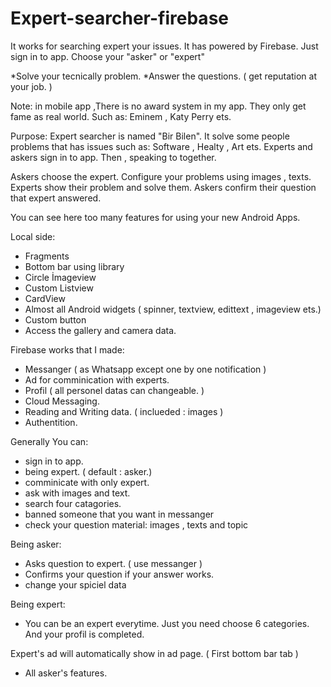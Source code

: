 # Expert-searcher-firebase
It works for searching expert your issues. It has powered by Firebase.
Just sign in to app. Choose your "asker" or "expert"

*Solve your tecnically problem.
*Answer the questions. ( get reputation at your job. )

Note:  in mobile app ,There is no award system in my app. They only get fame as real world. Such as: Eminem , Katy Perry ets.


Purpose: Expert searcher is named "Bir Bilen". It solve some people problems that has issues such as: Software , Healty ,  Art ets. Experts and askers sign in to app. Then , speaking to together. 

Askers choose the expert.
Configure your problems using images , texts.
Experts show their problem and solve them.
Askers confirm their question that expert answered.


You can see here too many features for using your new Android Apps.

Local side:
* Fragments
* Bottom bar using library
* Circle İmageview
* Custom Listview
* CardView
* Almost all Android widgets ( spinner, textview, edittext , imageview ets.)
* Custom button
* Access the gallery and camera data.

Firebase works that I made:
* Messanger ( as Whatsapp except one by one notification )
* Ad for comminication with experts.
* Profil ( all personel datas can changeable. )
* Cloud Messaging.
* Reading and Writing data. ( inclueded : images )
* Authentition.

Generally You can:

* sign in to app.
* being expert. ( default : asker.)
* comminicate with only expert.
* ask with images and text.
* search four catagories.
* banned someone that you want in messanger
* check your question material: images , texts and topic

Being asker:
* Asks question to expert. ( use messanger )
* Confirms your question if your answer works.
* change your spiciel data


Being expert:
* You can be an expert everytime. Just you need choose 6 categories. And your profil is completed.

Expert's ad will automatically show in ad page. ( First bottom bar tab )
* All asker's features.










